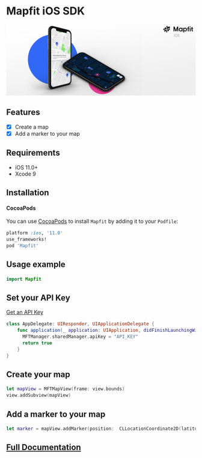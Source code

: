 
# Mapfit iOS SDK
![alt text](https://github.com/mapfit/iOS-sdk/blob/master/READMEImage.png)

## Features

- [x] Create a map
- [x] Add a marker to your map

## Requirements

- iOS 11.0+
- Xcode 9

## Installation

#### CocoaPods
You can use [CocoaPods](http://cocoapods.org/) to install `Mapfit` by adding it to your `Podfile`:

```ruby
platform :ios, '11.0'
use_frameworks!
pod 'Mapfit'
```

## Usage example

```swift
import Mapfit
```

## Set your API Key

[Get an API Key](https://mapfit.com/getstarted)
```swift
class AppDelegate: UIResponder, UIApplicationDelegate {
    func application(_ application: UIApplication, didFinishLaunchingWithOptions launchOptions: [UIApplicationLaunchOptionsKey: Any]?) -> Bool {
      MFTManager.sharedManager.apiKey = "API_KEY"
      return true
    }
}
```



## Create your map

```swift
let mapView = MFTMapView(frame: view.bounds)
view.addSubview(mapView)
```


## Add a marker to your map

```swift
let marker = mapView.addMarker(position:  CLLocationCoordinate2D(latitude: 40.74699, longitude: -73.98742))
```
## [Full Documentation](https://ios.mapfit.com/docs)


